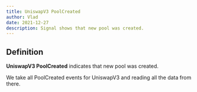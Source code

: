 ```yaml
---
title: UniswapV3 PoolCreated
author: Vlad
date: 2021-12-27
description: Signal shows that new pool was created.
---
```


## Definition

**UniswapV3 PoolCreated** indicates that new pool was created.

We take all PoolCreated events for UniswapV3 and reading all the data from there.